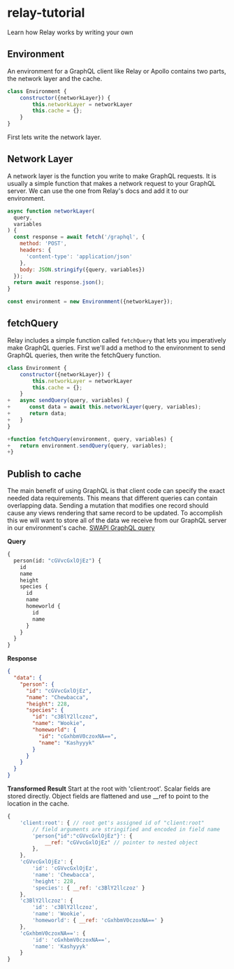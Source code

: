 # relay-tutorial
Learn how Relay works by writing your own

## Environment
An environment for a GraphQL client like Relay or Apollo contains two parts, the network layer and the cache. 

```javascript
class Environment {
	constructor({networkLayer}) {
		this.networkLayer = networkLayer
		this.cache = {};
	}
}
```
First lets write the network layer.

## Network Layer
A network layer is the function you write to make GraphQL requests. It is usually a simple function that makes a network request to your GraphQL server. We can use the one from Relay's docs and add it to our environment.

```javascript
async function networkLayer(
  query,
  variables
) {
  const response = await fetch('/graphql', {
    method: 'POST',
    headers: {
      'content-type': 'application/json'
    },
    body: JSON.stringify({query, variables})
  });
  return await response.json();
}

const environment = new Environmment({networkLayer});

```

## fetchQuery
Relay includes a simple function called `fetchQuery` that lets you imperatively make GraphQL queries. First we'll add a method to the environment to send GraphQL queries, then write the fetchQuery function.

```javascript
class Environment {
	constructor({networkLayer}) {
		this.networkLayer = networkLayer
		this.cache = {};
	}
+	async sendQuery(query, variables) {
+	   const data = await this.networkLayer(query, variables);
+	   return data;
+	}
}

+function fetchQuery(environment, query, variables) {
+	return environment.sendQuery(query, variables);
+}
```

## Publish to cache
The main benefit of using GraphQL is that client code can specify the exact needed data requirements. This means that different queries can contain overlapping data. Sending a mutation that modifies one record should cause any views rendering that same record to be updated. To accomplish this we will want to store all of the data we receive from our GraphQL server in our environment's cache. [SWAPI GraphQL query](http://graphql.org/swapi-graphql/?query=%7B%0A%20%20person(id%3A%20%22cGVvcGxlOjEz%22)%20%7B%0A%20%20%20%20name%0A%20%20%20%20height%0A%20%20%20%20species%20%7B%0A%20%20%20%20%20%20id%0A%20%20%20%20%20%20name%0A%20%20%20%20%20%20homeworld%20%7B%0A%20%20%20%20%20%20%20%20id%0A%20%20%20%20%20%20%20%20name%0A%20%20%20%20%20%20%7D%0A%20%20%20%20%7D%0A%20%20%7D%0A%7D)

**Query**

```GraphQL
{
  person(id: "cGVvcGxlOjEz") {
    id
    name
    height
    species {
      id
      name
      homeworld {
        id
        name
      }
    }
  }
}
```

**Response**

```json
{
  "data": {
    "person": {
      "id": "cGVvcGxlOjEz",
      "name": "Chewbacca",
      "height": 228,
      "species": {
        "id": "c3BlY2llczoz",
        "name": "Wookie",
        "homeworld": {
          "id": "cGxhbmV0czoxNA==",
          "name": "Kashyyyk"
        }
      }
    }
  }
}
```

**Transformed Result**
Start at the root with 'client:root'. Scalar fields are stored directly. Object fields are flattened and use __ref to point to the location in the cache.

```javascript
{
	'client:root': { // root get's assigned id of "client:root"
		// field arguments are stringified and encoded in field name
		'person{"id":"cGVvcGxlOjEz"}': {
			__ref: "cGVvcGxlOjEz" // pointer to nested object 
		},
	},
	'cGVvcGxlOjEz': {
		'id': 'cGVvcGxlOjEz',
		'name': 'Chewbacca',
		'height': 228,
		'species': { __ref: 'c3BlY2llczoz' }
	},
	'c3BlY2llczoz': {
		'id': 'c3BlY2llczoz',
		'name': 'Wookie',
		'homeworld': { __ref: 'cGxhbmV0czoxNA==' }
	},
	'cGxhbmV0czoxNA==': {
		'id': 'cGxhbmV0czoxNA==',
		'name': 'Kashyyyk'
	}
}
```